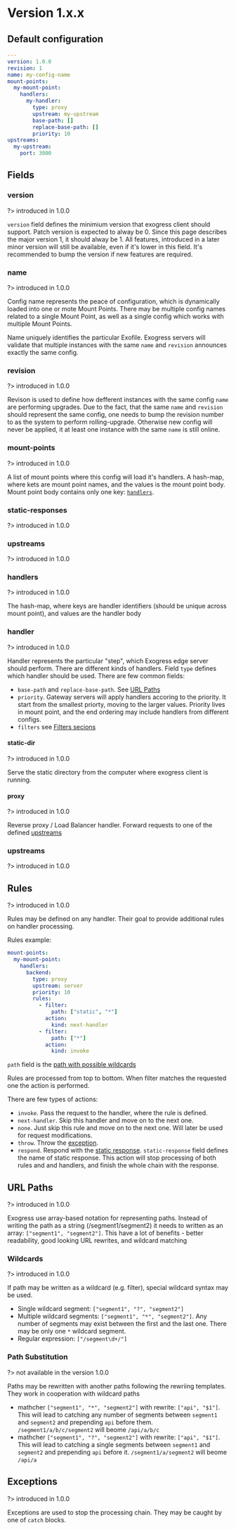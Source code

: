 
# Version 1.x.x

## Default configuration

```yaml
---
version: 1.0.0
revision: 1
name: my-config-name
mount-points:
  my-mount-point:
    handlers:
      my-handler:
        type: proxy
        upstream: my-upstream
        base-path: []
        replace-base-path: []
        priority: 10
upstreams:
  my-upstream:
    port: 3000
```

## Fields

### version

?> introduced in 1.0.0

`version` field defines the minimium version that exogress client should support. Patch version is expected to alway be 0. Since this page describes the major version 1, it should alway be 1.
All features, introduced in a later minor version will still be available, even if it's lower in this field. It's recommended to bump the version if new features are required.

### name

?> introduced in 1.0.0

Config name represents the peace of configuration, which is dynamically loaded into one or mote Mount Points. There may be multiple config names related to a single Mount Point,
as well as a single config which works with multiple Mount Points.

Name uniquely identifies the particular Exofile. Exogress servers will validate that multiple instances with the same `name` and `revision` announces exactly the same config.

### revision

?> introduced in 1.0.0

Revison is used to define how defferent instances with the same config `name` are performing upgrades. Due to the fact, that the same `name` and `revision` should represent the
same config, one needs to bump the revision number to as the system to perform rolling-upgrade. Otherwise new config will never be applied, it at least one instance with the same
`name` is still online.

### mount-points

?> introduced in 1.0.0

A list of mount points where this config will load it's handlers.
A hash-map, where kets are mount point names, and the values is the mount point body. Mount point body contains only one key: [`handlers`](/exofile-1_x_x?id=handlers).

### static-responses

?> introduced in 1.0.0

### upstreams

?> introduced in 1.0.0

### handlers

?> introduced in 1.0.0

The hash-map, where keys are handler identifiers (should be unique across mount point), and values are the handler body

### handler

?> introduced in 1.0.0

Handler represents the particular "step", which Exogress edge server should perform. There are different kinds of handlers. Field `type` defines which handler should be used. There are few common fields:

- `base-path` and `replace-base-path`. See [URL Paths](/exofile-1_x_x?id=url-paths)
- `priority`. Gateway servers will apply handlers accoring to the priority. It start from the smallest priorty, moving to the larger values. Priority lives in mount point, and the end ordering may include
 handlers from different configs.
- `filters` see [Filters secions](/exofile-1_x_x?id=filters)

#### static-dir

?> introduced in 1.0.0

Serve the static directory from the computer where exogress client is running.

#### proxy

?> introduced in 1.0.0

Reverse proxy / Load Balancer handler. Forward requests to one of the defined [upstreams](/exofile-1_x_x?id=upstream)

### upstreams

?> introduced in 1.0.0

## Rules

?> introduced in 1.0.0

Rules may be defined on any handler. Their goal to provide additional rules on handler processing.

Rules example:

```yaml
mount-points:
  my-mount-point:
    handlers:
      backend:
        type: proxy
        upstream: server
        priority: 10
        rules:
          - filter:
              path: ["static", "*"]
            action:
              kind: next-handler
          - filter:
              path: ["*"]
            action:
              kind: invoke
```

`path` field is the [path with possible wildcards](/exofile-1_x_x?id=wildcards)

Rules are processed from top to bottom. When filter matches the requested one the action is performed.

There are few types of actions:

- `invoke`. Pass the request to the handler, where the rule is defined.
- `next-handler`. Skip this handler and move on to the next one.
- `none`. Just skip this rule and move on to the next one. Will later be used for request modifications.
- `throw`. Throw the [exception](/exofile-1_x_x?id=exceptions).
- `respond`. Respond with the [static response](/exofile-1_x_x?id=static-responses). `static-response` field defines the name of static response. This action will stop processing of both rules and and handlers,
and finish the whole chain with the response.


## URL Paths

?> introduced in 1.0.0

Exogress use array-based notation for representing paths. Instead of writing the path as a string (/segment1/segment2) it needs to written as an array: `["segment1", "segment2"]`.
This have a lot of benefits - better readability, good looking URL rewrites, and wildcard matching

### Wildcards

?> introduced in 1.0.0

If path may be written as a wildcard (e.g. filter), special wildcard syntax may be used.

- Single wildcard segment: `["segment1", "?", "segment2"]`
- Multiple wildcard segments: `["segment1", "*", "segment2"]`. Any number of segments may exist between the first and the last one. There may be only one `*` wildcard segment.
- Regular expression: `["/segment\d+/"]`

### Path Substitution

?> not available in the version 1.0.0

Paths may be rewritten with another paths following the rewriing templates. They work in cooperation with wildcard paths

- mathcher `["segment1", "*", "segment2"]` with rewrite: `["api", "$1"]`. This will lead to catching any number of segments between `segment1` and `segment2` and prepending `api` before them. `/segment1/a/b/c/segment2` will beome `/api/a/b/c`
- mathcher `["segment1", "?", "segment2"]` with rewrite: `["api", "$1"]`. This will lead to catching a single segments between `segment1` and `segment2` and prepending `api` before it. `/segment1/a/segment2` will beome `/api/a`

## Exceptions

?> introduced in 1.0.0

Exceptions are used to stop the processing chain. They may be caught by one of `catch` blocks.